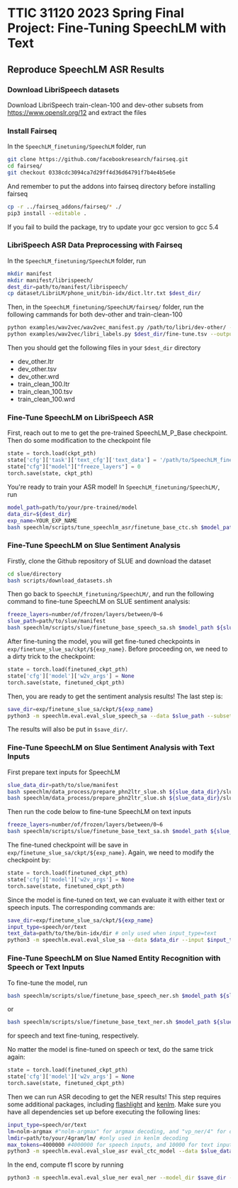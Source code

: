 
# TTIC 31120 2023 Spring Final Project: Fine-Tuning SpeechLM with Text

## Reproduce SpeechLM ASR Results
### Download LibriSpeech datasets
Download LibriSpeech train-clean-100 and dev-other subsets from https://www.openslr.org/12 and extract the files

### Install Fairseq
In the ``SpeechLM_finetuning/SpeechLM`` folder, run
``` bash
git clone https://github.com/facebookresearch/fairseq.git
cd fairseq/
git checkout 0338cdc3094ca7d29ff4d36d64791f7b4e4b5e6e
```

And remember to put the addons into fairseq directory before installing fairseq
``` bash
cp -r ../fairseq_addons/fairseq/* ./
pip3 install --editable .
```
If you fail to build the package, try to update your gcc version to gcc 5.4

### LibriSpeech ASR Data Preprocessing with Fairseq
In the ``SpeechLM_finetuning/SpeechLM`` folder, run
``` bash
mkdir manifest
mkdir manifest/librispeech/
dest_dir=path/to/manifest/librispeech/
cp dataset/LibriLM/phone_unit/bin-idx/dict.ltr.txt $dest_dir/
```
Then, in the ``SpeechLM_finetuning/SpeechLM/fairseq/`` folder, run the following cammands for both dev-other and train-clean-100
``` bash
python examples/wav2vec/wav2vec_manifest.py /path/to/libri/dev-other/ --dest $dest_dir --ext "flac" --valid-percent 0 
python examples/wav2vec/libri_labels.py $dest_dir/fine-tune.tsv --output-dir $dest_dir --output-name=dev-other                      
```
Then you should get the following files in your ``$dest_dir`` directory
- dev_other.ltr
- dev_other.tsv
- dev_other.wrd
- train_clean_100.ltr
- train_clean_100.tsv
- train_clean_100.wrd

### Fine-Tune SpeechLM on LibriSpeech ASR
First, reach out to me to get the pre-trained SpeechLM_P_Base checkpoint. Then do some modification to the checkpoint file
```python
state = torch.load(ckpt_pth)
state['cfg']['task']['text_cfg']['text_data'] = '/path/to/SpeechLM_finetuning/SpeechLM/dataset/LibriLM/phone_unit/bin-idx/'
state["cfg"]["model"]["freeze_layers"] = 0 
torch.save(state, ckpt_pth)
```

You're ready to train your ASR model! In ``SpeechLM_finetuning/SpeechLM/``, run
``` bash
model_path=path/to/your/pre-trained/model
data_dir=${dest_dir}
exp_name=YOUR_EXP_NAME
bash speechlm/scripts/tune_speechlm_asr/finetune_base_ctc.sh $model_path $data_dir $exp_name
```

### Fine-Tune SpeechLM on Slue Sentiment Analysis
Firstly, clone the Github repository of SLUE and download the dataset
``` bash
cd slue/directory
bash scripts/download_datasets.sh
```

Then go back to ``SpeechLM_finetuning/SpeechLM/``, and run the following command to fine-tune SpeechLM on SLUE sentiment analysis:
``` bash
freeze_layers=number/of/frozen/layers/between/0~6
slue_path=path/to/slue/manifest
bash speechlm/scripts/slue/finetune_base_speech_sa.sh $model_path ${slue_path}/slue-voxceleb/ $exp_name $freeze_layers
```
After fine-tuning the model, you will get fine-tuned checkpoints in ``exp/finetune_slue_sa/ckpt/${exp_name}``.
Before proceeding on, we need to a dirty trick to the checkpoint:
```python
state = torch.load(finetuned_ckpt_pth)
state['cfg']['model']['w2v_args'] = None
torch.save(state, finetuned_ckpt_pth)
```

Then, you are ready to get the sentiment analysis results! The last step is:
``` bash
save_dir=exp/finetune_slue_sa/ckpt/${exp_name}
python3 -m speechlm.eval.eval_slue_speech_sa --data $slue_path --subset dev --save-dir $save_dir  --checkpoint-file checkpoint_best.pt --use-gpu --eval
```
The results will also be put in ``$save_dir/``.

### Fine-Tune SpeechLM on Slue Sentiment Analysis with Text Inputs
First prepare text inputs for SpeechLM
``` bash
slue_data_dir=path/to/slue/manifest
bash speechlm/data_process/prepare_phn2ltr_slue.sh ${slue_data_dir}/slue-voxceleb/ slue-voxceleb
bash speechlm/data_process/prepare_phn2ltr_slue.sh ${slue_data_dir}/slue-voxpopuli/ slue-voxpopuli 
```

Then run the code below to fine-tune SpeechLM on text inputs
``` bash
freeze_layers=number/of/frozen/layers/between/0~6
bash speechlm/scripts/slue/finetune_base_text_sa.sh $model_path ${slue_data_dir}/slue-voxceleb/ $exp_name $freeze_layers
```

The fine-tuned checkpoint will be save in ``exp/finetune_slue_sa/ckpt/${exp_name}``.
Again, we need to modify the checkpoint by:
```python
state = torch.load(finetuned_ckpt_pth)
state['cfg']['model']['w2v_args'] = None
torch.save(state, finetuned_ckpt_pth)
```

Since the model is fine-tuned on text, we can evaluate it with either text or speech inputs. The corresponding commands are:
``` bash
save_dir=exp/finetune_slue_sa/ckpt/${exp_name}
input_type=speech/or/text
text_data=path/to/the/bin-idx/dir # only used when input_type=text
python3 -m speechlm.eval.eval_slue_sa --data $data_dir --input $input_type --subset dev --save-dir $save_dir  --checkpoint-file checkpoint_best.pt --use-gpu --eval [--text_data $text_data]
```

### Fine-Tune SpeechLM on Slue Named Entity Recognition with Speech or Text Inputs
To fine-tune the model, run
```bash
bash speechlm/scripts/slue/finetune_base_speech_ner.sh $model_path ${slue_data_dir}/slue-voxpopuli/e2e_ner/ $exp_name $freeze_layers
```
or
```bash
bash speechlm/scripts/slue/finetune_base_text_ner.sh $model_path ${slue_data_dir}/slue-voxpopuli/e2e_ner/ $exp_name $freeze_layers
```
for speech and text fine-tuning, respectively.

No matter the model is fine-tuned on speech or text, do the same trick again:
```python
state = torch.load(finetuned_ckpt_pth)
state['cfg']['model']['w2v_args'] = None
torch.save(state, finetuned_ckpt_pth)
```

Then we can run ASR decoding to get the NER results!
This step requires some additional packages, including [flashlight](https://github.com/flashlight/flashlight) and [kenlm](https://github.com/kpu/kenlm). 
Make sure you have all dependencies set up before executing the following lines:
```bash
input_type=speech/or/text
lm=nolm-argmax #"nolm-argmax" for argmax decoding, and "vp_ner/4" for decoding with kenlm
lmdir=path/to/your/4gram/lm/ #only used in kenlm decoding
max_tokens=4000000 #4000000 for speech inputs, and 10000 for text inputs
python3 -m speechlm.eval.eval_slue_asr eval_ctc_model --data $slue_data_dir --subset dev --model $save_dir --lm $lm --user-dir ${PWD}/speechlm --max_tokens $max_tokens --input_type $input_type --text_data $text_data --lmdir $lmdir
```

In the end, compute f1 score by running
```bash
python3 -m speechlm.eval.eval_slue_ner eval_ner --model_dir $save_dir --input_type $input_type --eval_set dev --eval_label combined --lm $lm
```